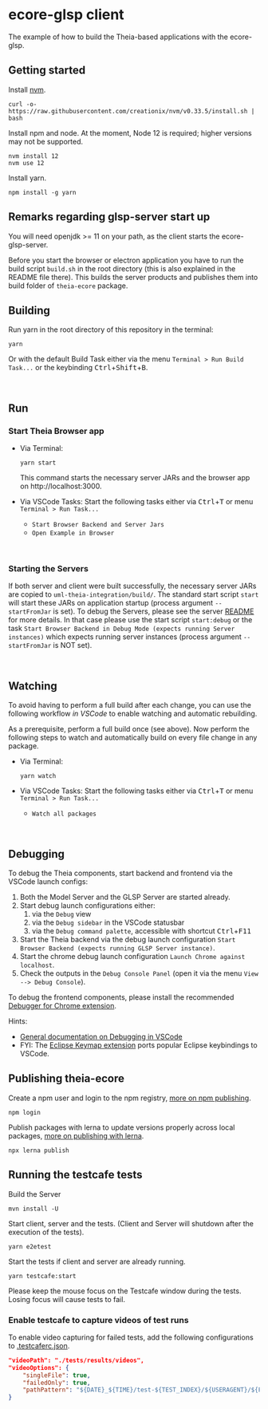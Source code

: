 # ecore-glsp client
The example of how to build the Theia-based applications with the ecore-glsp.

## Getting started

Install [nvm](https://github.com/creationix/nvm#install-script).

    curl -o- https://raw.githubusercontent.com/creationix/nvm/v0.33.5/install.sh | bash

Install npm and node. At the moment, Node 12 is required; higher versions may not be supported.

    nvm install 12
    nvm use 12

Install yarn.

    npm install -g yarn

## Remarks regarding glsp-server start up
You will need openjdk >= 11 on your path, as the client starts the ecore-glsp-server.

Before you start the browser or electron application you have to run the build script `build.sh` in the root directory (this is also explained in the README file there). This builds the server products and publishes them into build folder of `theia-ecore` package.

## Building

Run yarn in the root directory of this repository in the terminal:

```
yarn
```
Or with the default Build Task either via the menu `Terminal > Run Build Task...` or the keybinding <kbd>Ctrl</kbd>+<kbd>Shift</kbd>+<kbd>B</kbd>.

<br/>

## Run

### Start Theia Browser app

- Via Terminal:
    ```
    yarn start
    ```
    This command starts the necessary server JARs and the browser app on http://localhost:3000.

- Via VSCode Tasks:
    Start the following tasks either via <kbd>Ctrl</kbd>+<kbd>T</kbd> or menu `Terminal > Run Task...`
    - `Start Browser Backend and Server Jars`
    - `Open Example in Browser`

<br/>

### Starting the Servers

If both server and client were built successfully, the necessary server JARs are copied to `uml-theia-integration/build/`.
The standard start script `start` will start these JARs on application startup (process argument `--startFromJar` is set).
To debug the Servers, please see the server [README](../server/README.md) for more details.
In that case please use the start script `start:debug` or the task `Start Browser Backend in Debug Mode (expects running Server instances)` which expects running server instances (process argument `--startFromJar` is NOT set).

<br/>

## Watching

To avoid having to perform a full build after each change, you can use the following workflow *in VSCode* to enable watching and automatic rebuilding.

As a prerequisite, perform a full build once (see above). Now perform the following steps to watch and automatically build on every file change in any package.

- Via Terminal:
    ```
    yarn watch
    ```

- Via VSCode Tasks:
    Start the following tasks either via <kbd>Ctrl</kbd>+<kbd>T</kbd> or menu `Terminal > Run Task...`
    - `Watch all packages`

<br/>

## Debugging

To debug the Theia components, start backend and frontend via the VSCode launch configs:

1. Both the Model Server and the GLSP Server are started already.
2. Start debug launch configurations either:
   1. via the `Debug` view
   2. via the `Debug sidebar` in the VSCode statusbar
   3. via the `Debug command palette`, accessible with shortcut <kbd>Ctrl</kbd>+<kbd>F11</kbd>
3. Start the Theia backend via the debug launch configuration `Start Browser Backend (expects running GLSP Server instance)`.
4. Start the chrome debug launch configuration `Launch Chrome against localhost`.
5. Check the outputs in the `Debug Console Panel` (open it via the menu `View --> Debug Console`).

To debug the frontend components, please install the recommended [Debugger for Chrome extension](https://marketplace.visualstudio.com/items?itemName=msjsdiag.debugger-for-chrome).

Hints:
- [General documentation on Debugging in VSCode](https://code.visualstudio.com/docs/editor/debugging)
- FYI: The [Eclipse Keymap extension](https://marketplace.visualstudio.com/items?itemName=alphabotsec.vscode-eclipse-keybindings) ports popular Eclipse keybindings to VSCode.

## Publishing theia-ecore

Create a npm user and login to the npm registry, [more on npm publishing](https://docs.npmjs.com/getting-started/publishing-npm-packages).

    npm login

Publish packages with lerna to update versions properly across local packages, [more on publishing with lerna](https://github.com/lerna/lerna#publish).

    npx lerna publish

## Running the testcafe tests

Build the Server

    mvn install -U

Start client, server and the tests. (Client and Server will shutdown after the execution of the tests).

    yarn e2etest

Start the tests if client and server are already running.

    yarn testcafe:start

Please keep the mouse focus on the Testcafe window during the tests. Losing focus will cause tests to fail.

### Enable testcafe to capture videos of test runs

To enable video capturing for failed tests, add the following configurations to [.testcaferc.json](./.testcaferc.json).

```json
"videoPath": "./tests/results/videos",
"videoOptions": {
    "singleFile": true,
    "failedOnly": true,
    "pathPattern": "${DATE}_${TIME}/test-${TEST_INDEX}/${USERAGENT}/${FILE_INDEX}.mp4"
}
```
